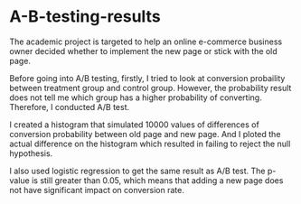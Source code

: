 # A-B-testing-results

The academic project is targeted to help an online e-commerce business owner decided whether to implement the new page or stick with the old page. 

Before going into A/B testing, firstly, I tried to look at conversion probaility between treatment group and control group. However, the probability result does not tell me which group has a higher probability of converting. Therefore, I conducted A/B test. 

I created a histogram that simulated 10000 values of differences of conversion probability between old page and new page. And I ploted the actual difference on the histogram which resulted in failing to reject the null hypothesis. 

I also used logistic regression to get the same result as A/B test. The p-value is still greater than 0.05, which means that adding a new page does not have significant impact on conversion rate. 
